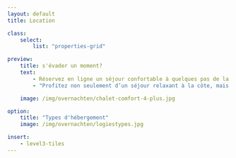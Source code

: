 ```yaml
---
layout: default
title: Location

class:
    select:
        list: "properties-grid"

preview:
    title: s'évader un moment?
    text:
        - Réservez en ligne un séjour confortable à quelques pas de la plage.
        - "Profitez non seulement d’un séjour relaxant à la côte, mais économisez également de l’argent : réserver directement est toujours 12 % moins cher que via Booking ou Airbnb!"

    image: /img/overnachten/chalet-comfort-4-plus.jpg

option:
    title: "Types d'hébergement"
    image: /img/overnachten/logiestypes.jpg    

insert:
    - level3-tiles
---
```

